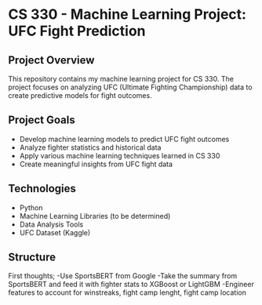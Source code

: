 ﻿# CS 330 - Machine Learning Project: UFC Fight Prediction

## Project Overview
This repository contains my machine learning project for CS 330. The project focuses on analyzing UFC (Ultimate Fighting Championship) data to create predictive models for fight outcomes.

## Project Goals
- Develop machine learning models to predict UFC fight outcomes
- Analyze fighter statistics and historical data
- Apply various machine learning techniques learned in CS 330
- Create meaningful insights from UFC fight data

## Technologies
- Python
- Machine Learning Libraries (to be determined)
- Data Analysis Tools
- UFC Dataset (Kaggle)

## Structure
First thoughts;
-Use SportsBERT from Google
-Take the summary from SportsBERT and feed it with fighter stats to XGBoost or LightGBM
-Engineer features to account for winstreaks, fight camp lenght, fight camp location
